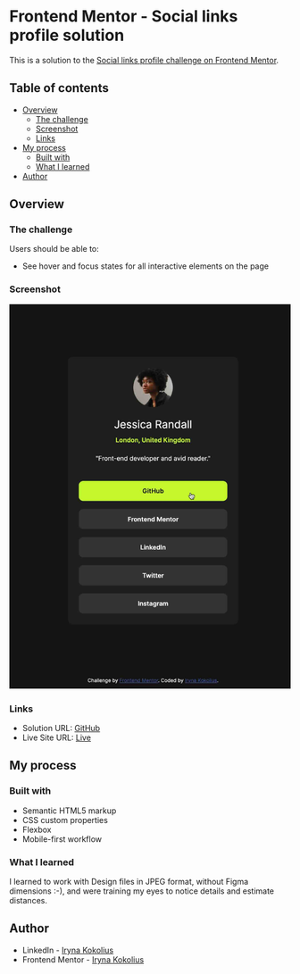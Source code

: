 # Frontend Mentor - Social links profile solution

This is a solution to the [Social links profile challenge on Frontend Mentor](https://www.frontendmentor.io/challenges/social-links-profile-UG32l9m6dQ).

## Table of contents

- [Overview](#overview)
  - [The challenge](#the-challenge)
  - [Screenshot](#screenshot)
  - [Links](#links)
- [My process](#my-process)
  - [Built with](#built-with)
  - [What I learned](#what-i-learned)
- [Author](#author)

## Overview

### The challenge

Users should be able to:

- See hover and focus states for all interactive elements on the page

### Screenshot

![](./screenshot.jpg)

### Links

- Solution URL: [GitHub](https://github.com/ikokolius/social-links-profile)
- Live Site URL: [Live](https://ikokolius.github.io/social-links-profile)

## My process

### Built with

- Semantic HTML5 markup
- CSS custom properties
- Flexbox
- Mobile-first workflow

### What I learned

I learned to work with Design files in JPEG format, without Figma dimensions :-), and were training my eyes to notice details and estimate distances.

## Author

- LinkedIn - [Iryna Kokolius](https://www.linkedin.com/in/iryna-kokolius/)
- Frontend Mentor - [Iryna Kokolius](https://www.frontendmentor.io/profile/ikokolius)
